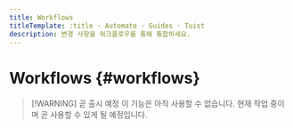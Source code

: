 ```yaml
---
title: Workflows
titleTemplate: :title · Automate · Guides · Tuist
description: 변경 사항을 워크플로우를 통해 통합하세요.
---
```


# Workflows {#workflows}

> [!WARNING] 곧 출시 예정
> 이 기능은 아직 사용할 수 없습니다. 현재 작업 중이며 곧 사용할 수 있게 될 예정입니다.
